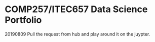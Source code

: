 COMP257/ITEC657 Data Science Portfolio 
===

20190809
Pull the request from hub and play around it on the juypter.



